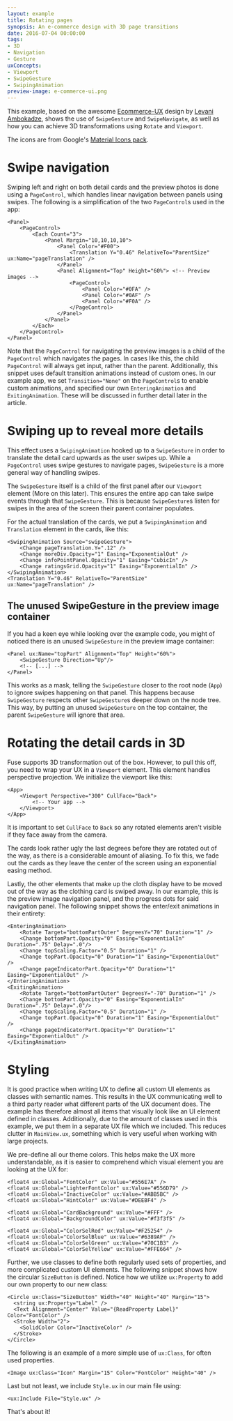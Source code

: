 ```yaml
---
layout: example
title: Rotating pages
synopsis: An e-commerce design with 3D page transitions
date: 2016-07-04 00:00:00
tags:
- 3D
- Navigation
- Gesture
uxConcepts:
- Viewport
- SwipeGesture
- SwipingAnimation
preview-image: e-commerce-ui.png
---
```

This example, based on the awesome [Ecommerce-UX](https://dribbble.com/shots/2249964-Ecommerce-UX) design by [Levani Ambokadze](https://dribbble.com/Amboka), shows the use of `SwipeGesture` and `SwipeNavigate`, as well as how you can achieve 3D transformations using `Rotate` and `Viewport`.

The icons are from Google's [Material Icons pack](https://design.google.com/icons/).

# Swipe navigation

Swiping left and right on both detail cards and the preview photos is done using a `PageControl`, which handles linear navigation between panels using swipes. The following is a simplification of the two `PageControl`s used in the app:

```
<Panel>
    <PageControl>
    	<Each Count="3">
			<Panel Margin="10,10,10,10">
				<Panel Color="#F00">
					<Translation Y="0.46" RelativeTo="ParentSize" ux:Name="pageTranslation" />
				</Panel>
			   	<Panel Alignment="Top" Height="60%"> <!-- Preview images -->
					<PageControl>
						<Panel Color="#0FA" />
						<Panel Color="#0AF" />
						<Panel Color="#F0A" />
					</PageControl>
				</Panel>
		   	</Panel>
	    </Each>
    </PageControl>
</Panel>
```

Note that the `PageControl` for navigating the preview images is a child of the `PageControl` which navigates the pages. In cases like this, the child `PageControl` will always get input, rather than the parent. Additionally, this snippet uses default transition animations instead of custom ones. In our example app, we set `Transition="None"` on the `PageControl`s to enable custom animations, and specified our own `EnteringAnimation` and `ExitingAnimation`. These will be discussed in further detail later in the article.

# Swiping up to reveal more details

This effect uses a `SwipingAnimation` hooked up to a `SwipeGesture` in order to translate the detail card upwards as the user swipes up. While a `PageControl` uses swipe gestures to navigate pages, `SwipeGesture` is a more general way of handling swipes.

The `SwipeGesture` itself is a child of the first panel after our `Viewport` element (More on this later). This ensures the entire app can take swipe events through that `SwipeGesture`. This is because `SwipeGesture`s listen for swipes in the area of the screen their parent container populates.

For the actual translation of the cards, we put a `SwipingAnimation` and `Translation` element in the cards, like this:

```
<SwipingAnimation Source="swipeGesture">
	<Change pageTranslation.Y=".12" />
	<Change moreDiv.Opacity="1" Easing="ExponentialOut" />
	<Change infoPointPanel.Opacity="1" Easing="CubicIn" />
	<Change ratingsGrid.Opacity="1" Easing="ExponentialIn" />
</SwipingAnimation>
<Translation Y="0.46" RelativeTo="ParentSize" ux:Name="pageTranslation" />
```

## The unused SwipeGesture in the preview image container

If you had a keen eye while looking over the example code, you might of noticed there is an unused `SwipeGesture` in the preview image container:

```
<Panel ux:Name="topPart" Alignment="Top" Height="60%">
	<SwipeGesture Direction="Up"/>
	<!-- [...] -->
</Panel>
```

This works as a mask, telling the `SwipeGesture` closer to the root node (`App`) to ignore swipes happening on that panel. This happens because `SwipeGesture` respects other `SwipeGesture`s deeper down on the node tree. This way, by putting an unused `SwipeGesture` on the top container, the parent `SwipeGesture` will ignore that area.

# Rotating the detail cards in 3D

Fuse supports 3D transformation out of the box. However, to pull this off, you need to wrap your UX in a `Viewport` element. This element handles perspective projection. We initialize the viewport like this:

```
<App>
	<Viewport Perspective="300" CullFace="Back">
		<!-- Your app -->
	</Viewport>
</App>
```

It is important to set `CullFace` to `Back` so any rotated elements aren't visible if they face away from the camera.

The cards look rather ugly the last degrees before they are rotated out of the way, as there is a considerable amount of aliasing. To fix this, we fade out the cards as they leave the center of the screen using an exponential easing method.

Lastly, the other elements that make up the cloth display have to be moved out of the way as the clothing card is swiped away. In our example, this is the preview image navigation panel, and the progress dots for said navigation panel. The following snippet shows the enter/exit animations in their entirety:

```
<EnteringAnimation>
	<Rotate Target="bottomPartOuter" DegreesY="70" Duration="1" />
	<Change bottomPart.Opacity="0" Easing="ExponentialIn" Duration=".75" Delay=".0"/>
	<Change topScaling.Factor="0.5" Duration="1" />
	<Change topPart.Opacity="0" Duration="1" Easing="ExponentialOut" />
	<Change pageIndicatorPart.Opacity="0" Duration="1" Easing="ExponentialOut" />
</EnteringAnimation>
<ExitingAnimation>
	<Rotate Target="bottomPartOuter" DegreesY="-70" Duration="1" />
	<Change bottomPart.Opacity="0" Easing="ExponentialIn" Duration=".75" Delay=".0"/>
	<Change topScaling.Factor="0.5" Duration="1" />
	<Change topPart.Opacity="0" Duration="1" Easing="ExponentialOut" />
	<Change pageIndicatorPart.Opacity="0" Duration="1" Easing="ExponentialOut" />
</ExitingAnimation>
```

# Styling

It is good practice when writing UX to define all custom UI elements as classes with semantic names. This results in the UX communicating well to a third party reader what different parts of the UX document does. The example has therefore almost all items that visually look like an UI element defined in classes. Additionally, due to the amount of classes used in this example, we put them in a separate UX file which we included. This reduces clutter in `MainView.ux`, something which is very useful when working with large projects.

We pre-define all our theme colors. This helps make the UX more understandable, as it is easier to comprehend which visual element you are looking at the UX for:

```
<float4 ux:Global="FontColor" ux:Value="#556E7A" />
<float4 ux:Global="LighterFontColor" ux:Value="#556D79" />
<float4 ux:Global="InactiveColor" ux:Value="#ABB5BC" />
<float4 ux:Global="HintColor" ux:Value="#DEEBF4" />

<float4 ux:Global="CardBackground" ux:Value="#FFF" />
<float4 ux:Global="BackgroundColor" ux:Value="#f3f3f5" />

<float4 ux:Global="ColorSelRed" ux:Value="#F25254" />
<float4 ux:Global="ColorSelBlue" ux:Value="#6389AF" />
<float4 ux:Global="ColorSelGreen" ux:Value="#70C1B3" />
<float4 ux:Global="ColorSelYellow" ux:Value="#FFE664" />
```

Further, we use classes to define both regularly used sets of properties, and more complicated custom UI elements. The following snippet shows how the circular `SizeButton` is defined. Notice how we utilize `ux:Property` to add our own property to our new class:

```
<Circle ux:Class="SizeButton" Width="40" Height="40" Margin="15">
  <string ux:Property="Label" />
  <Text Alignment="Center" Value="{ReadProperty Label}" Color="FontColor" />
  <Stroke Width="2">
    <SolidColor Color="InactiveColor" />
  </Stroke>
</Circle>
```

The following is an example of a more simple use of `ux:Class`, for often used properties.

```
<Image ux:Class="Icon" Margin="15" Color="FontColor" Height="40" />
```

Last but not least, we include `Style.ux` in our main file using:

```
<ux:Include File="Style.ux" />
```

That's about it!
